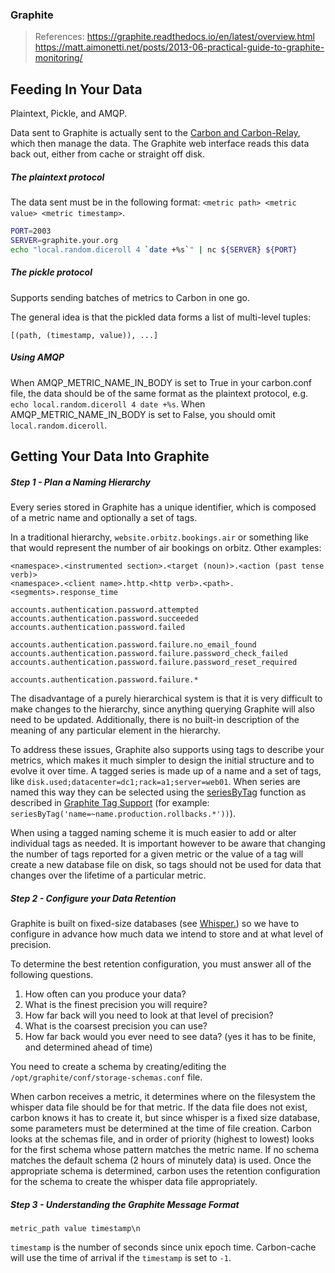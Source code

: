 ### Graphite

> References:
> https://graphite.readthedocs.io/en/latest/overview.html
> https://matt.aimonetti.net/posts/2013-06-practical-guide-to-graphite-monitoring/



## Feeding In Your Data

Plaintext, Pickle, and AMQP.

Data sent to Graphite is actually sent to the [Carbon and Carbon-Relay](https://graphite.readthedocs.io/en/latest/carbon-daemons.html), which then manage the data. The Graphite web interface reads this data back out, either from cache or straight off disk.

##### The plaintext protocol

The data sent must be in the following format: `<metric path> <metric value> <metric timestamp>`. 

```bash
PORT=2003
SERVER=graphite.your.org
echo "local.random.diceroll 4 `date +%s`" | nc ${SERVER} ${PORT}
```

##### The pickle protocol

Supports sending batches of metrics to Carbon in one go.

The general idea is that the pickled data forms a list of multi-level tuples:

```
[(path, (timestamp, value)), ...]
```

##### Using AMQP

When AMQP_METRIC_NAME_IN_BODY is set to True in your carbon.conf file,  the data should be of the same format as the plaintext protocol, e.g.  `echo local.random.diceroll 4 date +%s`. When AMQP_METRIC_NAME_IN_BODY is set to False, you should omit `local.random.diceroll`.

## Getting Your Data Into Graphite

##### Step 1 - Plan a Naming Hierarchy

Every series stored in Graphite has a unique identifier, which is composed of a metric name and optionally a set of tags.

In a traditional hierarchy, `website.orbitz.bookings.air` or something  like that would represent the number of air bookings on orbitz. Other examples:

```
<namespace>.<instrumented section>.<target (noun)>.<action (past tense verb)>
<namespace>.<client name>.http.<http verb>.<path>.<segments>.response_time

accounts.authentication.password.attempted
accounts.authentication.password.succeeded
accounts.authentication.password.failed

accounts.authentication.password.failure.no_email_found
accounts.authentication.password.failure.password_check_failed
accounts.authentication.password.failure.password_reset_required

accounts.authentication.password.failure.*
```

The disadvantage of a purely hierarchical system is that it is very  difficult to make changes to the hierarchy, since anything querying  Graphite will also need to be updated.  Additionally, there is no  built-in description of the meaning of any particular element in the  hierarchy.

To address these issues, Graphite also supports using tags to describe  your metrics, which makes it much simpler to design the initial  structure and to evolve it over time.  A tagged series is made up of a  name and a set of tags, like  `disk.used;datacenter=dc1;rack=a1;server=web01`. When series are named this way they can be selected using the [seriesByTag](https://graphite.readthedocs.io/en/latest/functions.html#graphite.render.functions.seriesByTag) function as described in [Graphite Tag Support](https://graphite.readthedocs.io/en/latest/tags.html) (for example: ```seriesByTag('name=~name.production.rollbacks.*'))```).

When using a tagged naming scheme it is much easier to add or alter  individual tags as needed.  It is important however to be aware that  changing the number of tags reported for a given metric or the value of a tag will create a new database file on disk, so tags should not be used for data that changes over the lifetime of a particular metric.

##### Step 2 - Configure your Data Retention

Graphite is built on fixed-size databases (see [Whisper.](https://graphite.readthedocs.io/en/latest/whisper.html)) so we have to configure in advance how much data we intend to store and at what level of precision.

To determine the best retention configuration, you must answer all of the following questions.

1. How often can you produce your data?
2. What is the finest precision you will require?
3. How far back will you need to look at that level of precision?
4. What is the coarsest precision you can use?
5. How far back would you ever need to see data? (yes it has to be finite, and determined ahead of time)

You need to create a schema by creating/editing the `/opt/graphite/conf/storage-schemas.conf` file.

When carbon receives a metric, it determines where on the filesystem the whisper data file should be for that metric. If the data file does not  exist, carbon knows it has to create it, but since whisper is a fixed  size database, some parameters must be determined at the time of file creation. Carbon looks at the schemas file, and in order of priority (highest to  lowest) looks for the first schema whose pattern matches the metric  name. If no schema matches the default schema (2 hours of minutely data) is used. Once the appropriate schema is determined, carbon uses the  retention configuration for the schema to create the whisper data file  appropriately.

##### Step 3 - Understanding the Graphite Message Format

```
metric_path value timestamp\n
```

`timestamp` is the number of seconds since unix epoch time. Carbon-cache will use the time of arrival if the `timestamp` is set to `-1`.

